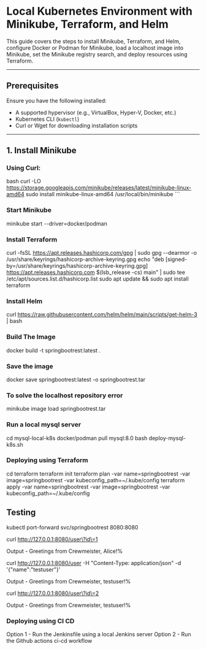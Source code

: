 # Local Kubernetes Environment with Minikube, Terraform, and Helm

This guide covers the steps to install Minikube, Terraform, and Helm, configure Docker or Podman for Minikube, load a localhost image into Minikube, set the Minikube registry search, and deploy resources using Terraform.

---

## Prerequisites

Ensure you have the following installed:

- A supported hypervisor (e.g., VirtualBox, Hyper-V, Docker, etc.)
- Kubernetes CLI (`kubectl`)
- Curl or Wget for downloading installation scripts

---

## 1. Install Minikube

### Using Curl:

bash
curl -LO https://storage.googleapis.com/minikube/releases/latest/minikube-linux-amd64
sudo install minikube-linux-amd64 /usr/local/bin/minikube ```

### Start Minikube

minikube start --driver=docker/podman


### Install Terraform

curl -fsSL https://apt.releases.hashicorp.com/gpg | sudo gpg --dearmor -o /usr/share/keyrings/hashicorp-archive-keyring.gpg
echo "deb [signed-by=/usr/share/keyrings/hashicorp-archive-keyring.gpg] https://apt.releases.hashicorp.com $(lsb_release -cs) main" | sudo tee /etc/apt/sources.list.d/hashicorp.list
sudo apt update && sudo apt install terraform

### Install Helm

curl https://raw.githubusercontent.com/helm/helm/main/scripts/get-helm-3 | bash

### Build The Image

docker build -t springbootrest:latest .

### Save the image

docker save springbootrest:latest -o springbootrest.tar

### To solve the localhost repository error

minikube image load springbootrest.tar

### Run a local mysql server

cd mysql-local-k8s
docker/podman pull mysql:8.0
bash deploy-mysql-k8s.sh

### Deploying using Terraform

cd terraform
terraform init
terraform plan -var name=springbootrest -var image=springbootrest -var kubeconfig_path=~/.kube/config
terraform apply -var name=springbootrest -var image=springbootrest -var kubeconfig_path=~/.kube/config

## Testing
kubectl port-forward svc/springbootrest 8080:8080

curl http://127.0.0.1:8080/user\?id\=1

Output -
Greetings from Crewmeister, Alice!%

curl http://127.0.0.1:8080/user -H "Content-Type: application/json" -d '{"name":"testuser"}'

Output -
Greetings from Crewmeister, testuser!%

curl http://127.0.0.1:8080/user\?id\=2

Output -
Greetings from Crewmeister, testuser!%
### Deploying using CI CD

Option 1 - Run the Jenkinsfile using a local Jenkins server
Option 2 - Run the Github actions ci-cd workflow